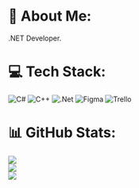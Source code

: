 # 💫 About Me:
 .NET Developer.<br>

# 💻 Tech Stack:
![C#](https://img.shields.io/badge/c%23-%23239120.svg?style=for-the-badge&logo=c-sharp&logoColor=white) ![C++](https://img.shields.io/badge/c++-%2300599C.svg?style=for-the-badge&logo=c%2B%2B&logoColor=white) ![.Net](https://img.shields.io/badge/.NET-5C2D91?style=for-the-badge&logo=.net&logoColor=white) 	![Figma](https://img.shields.io/badge/figma-%23F24E1E.svg?style=for-the-badge&logo=figma&logoColor=white) ![Trello](https://img.shields.io/badge/Trello-%23026AA7.svg?style=for-the-badge&logo=Trello&logoColor=white)
# 📊 GitHub Stats:
![](https://github-readme-stats.vercel.app/api?username=OneCellDM&theme=gruvbox&hide_border=false&include_all_commits=true&count_private=true)<br/>
![](https://github-readme-streak-stats.herokuapp.com/?user=OneCellDM&theme=gruvbox&hide_border=false)<br/>
![](https://github-readme-stats.vercel.app/api/top-langs/?username=OneCellDM&theme=gruvbox&hide_border=false&include_all_commits=true&count_private=true&layout=compact)

